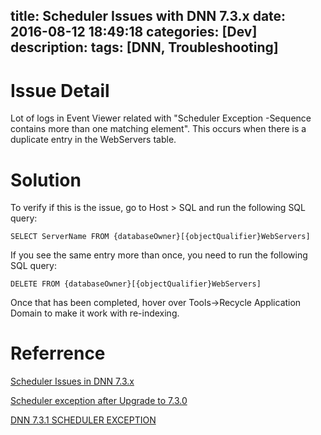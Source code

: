 title: Scheduler Issues with DNN 7.3.x
date: 2016-08-12 18:49:18
categories: [Dev]
description:
tags: [DNN, Troubleshooting]
---

# Issue Detail

Lot of logs in Event Viewer related with "Scheduler Exception -Sequence contains more than one matching element". This occurs when there is a duplicate entry in the WebServers table.

# Solution

 To verify if this is the issue, go to Host > SQL and run the following SQL query:

    SELECT ServerName FROM {databaseOwner}[{objectQualifier}WebServers]

If you see the same entry more than once, you need to run the following SQL query: 

    DELETE FROM {databaseOwner}[{objectQualifier}WebServers]

Once that has been completed, hover over Tools->Recycle Application Domain to make it work with re-indexing.

# Referrence

[Scheduler Issues in DNN 7.3.x](https://support.managed.com/kb/a2170/scheduler-issues-in-dnn-7_3_x.aspx)

[Scheduler exception after Upgrade to 7.3.0 ](http://www.dnnsoftware.com/forums/threadid/502348/scope/posts/scheduler-exception-after-upgrade-to-730)

[DNN 7.3.1 SCHEDULER EXCEPTION](http://www.dnnsoftware.com/answers/dnn-731-scheduler-exception)

